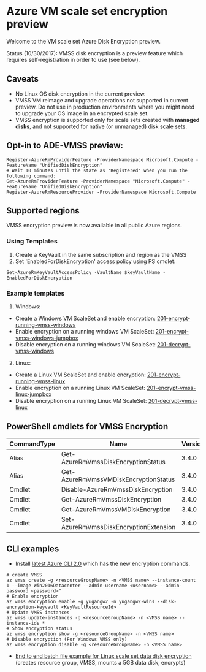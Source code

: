 # Azure VM scale set encryption preview

Welcome to the VM scale set Azure Disk Encryption preview.

Status (10/30/2017): VMSS disk encryption is a preview feature which requires self-registration in order to use (see below).

## Caveats
- No Linux OS disk encryption in the current preview.
- VMSS VM reimage and upgrade operations not supported in current preview. Do not use in production environments where you might need to upgrade your OS image in an encrypted scale set.
- VMSS encryption is supported only for scale sets created with __managed disks__, and not supported for native (or unmanaged) disk scale sets.

## Opt-in to ADE-VMSS preview: 
```
Register-AzureRmProviderFeature -ProviderNamespace Microsoft.Compute -FeatureName "UnifiedDiskEncryption"
# Wait 10 minutes until the state as 'Registered' when you run the following command:
Get-AzureRmProviderFeature -ProviderNamespace "Microsoft.Compute" -FeatureName "UnifiedDiskEncryption"
Register-AzureRmResourceProvider -ProviderNamespace Microsoft.Compute
```

## Supported regions
VMSS encryption preview is now available in all public Azure regions.

### Using Templates
1. Create a KeyVault in the same subscription and region as the VMSS
2. Set 'EnabledForDiskEncryption' access policy using PS cmdlet:
```
Set-AzureRmKeyVaultAccessPolicy -VaultName $keyVaultName -EnabledForDiskEncryption
```

### Example templates
1.	Windows:
- Create a Windows VM ScaleSet and enable encryption: [201-encrypt-running-vmss-windows](https://github.com/Azure/azure-quickstart-templates/tree/master/201-encrypt-running-vmss-windows)
- Enable encryption on a running windows VM ScaleSet: [201-encrypt-vmss-windows-jumpbox](https://github.com/Azure/azure-quickstart-templates/tree/master/201-encrypt-vmss-windows-jumpbox)
- Disable encryption on a running windows VM ScaleSet: [201-decrypt-vmss-windows](https://github.com/Azure/azure-quickstart-templates/tree/master/201-decrypt-vmss-windows)
2.	Linux:
- Create a Linux VM ScaleSet and enable encryption: [201-encrypt-running-vmss-linux](https://github.com/Azure/azure-quickstart-templates/tree/master/201-encrypt-running-vmss-linux)
- Enable encryption on a running Linux VM ScaleSet: [201-encrypt-vmss-linux-jumpbox](https://github.com/Azure/azure-quickstart-templates/tree/master/201-encrypt-vmss-linux-jumpbox)
- Disable encryption on a running Linux VM ScaleSet: [201-decrypt-vmss-linux](https://github.com/Azure/azure-quickstart-templates/tree/master/201-decrypt-vmss-linux)


## PowerShell cmdlets for VMSS Encryption
|CommandType     |Name                                               |Version    |Source         |
|----------------|---------------------------------------------------|-----------|---------------|
|Alias           |Get-AzureRmVmssDiskEncryptionStatus                |3.4.0      |AzureRM.Compute|
|Alias           |Get-AzureRmVmssVMDiskEncryptionStatus              |3.4.0      |AzureRM.Compute|
|Cmdlet          |Disable-AzureRmVmssDiskEncryption                  |3.4.0      |AzureRM.Compute|
|Cmdlet          |Get-AzureRmVmssDiskEncryption                      |3.4.0      |AzureRM.Compute|
|Cmdlet          |Get-AzureRmVmssVMDiskEncryption                    |3.4.0      |AzureRM.Compute|
|Cmdlet          |Set-AzureRmVmssDiskEncryptionExtension             |3.4.0      |AzureRM.Compute|

## CLI examples
- Install [latest Azure CLI 2.0](https://docs.microsoft.com/en-us/cli/azure/install-azure-cli?view=azure-cli-latest) which has the new encryption commands. 

```
# create VMSS
az vmss create -g <resourceGroupName> -n <VMSS name> --instance-count 1 --image Win2016Datacenter --admin-username <username> --admin-password <password>"
# Enable encryption
az vmss encryption enable -g yugangw2 -n yugangw2-wins --disk-encryption-keyvault <KeyVaultResourceId>
# Update VMSS instances
az vmss update-instances -g <resourceGroupName> -n <VMSS name> --instance-ids * 
# Show encryption status
az vmss encryption show -g <resourceGroupName> -n <VMSS name>
# Disable encryption (For Windows VMSS only)
az vmss encryption disable -g <resourceGroupName> -n <VMSS name>
```
- [End to end batch file example for Linux scale set data disk encryption](https://gist.githubusercontent.com/ejarvi/7766dad1475d5f7078544ffbb449f29b/raw/03e5d990b798f62cf188706221ba6c0c7c2efb3f/enable-linux-vmss.bat) (creates resource group, VMSS, mounts a 5GB data disk, encrypts) 

